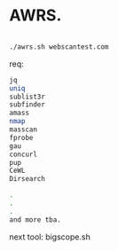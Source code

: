 
# AWRS.



```bash

./awrs.sh webscantest.com
```


req:
```bash
jq
uniq
sublist3r
subfinder
amass
nmap
masscan
fprobe
gau
concurl
pup
CeWL
Dirsearch

.
.
.
and more tba.
```

next tool: bigscope.sh
